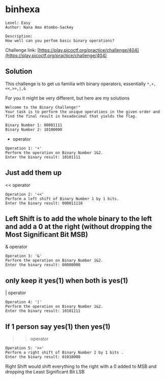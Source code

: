 # binhexa

```
Level: Easy
Author: Nana Ama Atombo-Sackey

Description:
How well can you perfom basic binary operations?
```
Challenge link: [https://play.picoctf.org/practice/challenge/404](https://play.picoctf.org/practice/challenge/404)

## Solution

This challenge is to get us familia with binary operators, essentially `*,+,<<,>>,|,&`

For you it might be very different, but here are my solutions

```
Welcome to the Binary Challenge!"
Your task is to perform the unique operations in the given order and find the final result in hexadecimal that yields the flag.

Binary Number 1: 00001111
Binary Number 2: 10100000
```

+ operator
```
Operation 1: '+'
Perform the operation on Binary Number 1&2.
Enter the binary result: 10101111
```
Just add them up
---
<< operator  
```
Operation 2: '<<'
Perform a left shift of Binary Number 1 by 1 bits.
Enter the binary result: 000011110
```
Left Shift is to add the whole binary to the left and add a 0 at the right (without dropping the Most Significant Bit MSB)
---
& operator
```
Operation 3: '&'
Perform the operation on Binary Number 1&2.
Enter the binary result: 00000000
```
only keep it yes(1) when both is yes(1)
---
| operator
```
Operation 4: '|'
Perform the operation on Binary Number 1&2.
Enter the binary result: 10101111
```
If 1 person say yes(1) then yes(1)
---
>> operator
```
Operation 5: '>>'
Perform a right shift of Binary Number 2 by 1 bits .
Enter the binary result: 01010000
```
Right Shift would shift everything to the right with a 0 added to MSB and dropping the Least Significant Bit LSB
